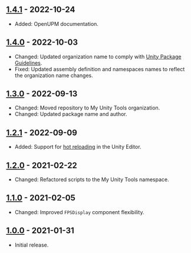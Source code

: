## [1.4.1] - 2022-10-24
- Added: OpenUPM documentation.

## [1.4.0] - 2022-10-03
- Changed: Updated organization name to comply with [Unity Package Guidelines](https://unity.com/legal/terms-of-service/software/package-guidelines).
- Fixed: Updated assembly definition and namespaces names to reflect the organization name changes.

## [1.3.0] - 2022-09-13
- Changed: Moved repository to My Unity Tools organization.
- Changed: Updated package name and author.

## [1.2.1] - 2022-09-09
- Added: Support for [hot reloading](https://docs.unity3d.com/2019.3/Documentation/Manual/script-Serialization.html) in the Unity Editor.

## [1.2.0] - 2021-02-22
- Changed: Refactored scripts to the My Unity Tools namespace.

## [1.1.0] - 2021-02-05
- Changed: Improved `FPSDisplay` component flexibility.

## [1.0.0] - 2021-01-31
- Initial release.

[1.4.1]: https://github.com/mygamedevtools/fps-counter/compare/1.4.0...1.4.1
[1.4.0]: https://github.com/mygamedevtools/fps-counter/compare/1.3.0...1.4.0
[1.3.0]: https://github.com/mygamedevtools/fps-counter/compare/1.2.1...1.3.0
[1.2.1]: https://github.com/mygamedevtools/fps-counter/compare/1.2.0...1.2.1
[1.2.0]: https://github.com/mygamedevtools/fps-counter/compare/1.1.0...1.2.0
[1.1.0]: https://github.com/mygamedevtools/fps-counter/compare/1.0.0...1.1.0
[1.0.0]: https://github.com/mygamedevtools/fps-counter/compare/330cde1...1.0.0